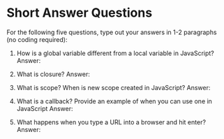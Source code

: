 # Short Answer Questions
For the following five questions, type out your answers in 1-2 paragraphs (no coding required):

1. How is a global variable different from a local variable in JavaScript?
Answer:

2. What is closure?
Answer:

3. What is scope? When is new scope created in JavaScript?
Answer:

4. What is a callback? Provide an example of when you can use one in JavaScript
Answer:

5. What happens when you type a URL into a browser and hit enter?
Answer:
